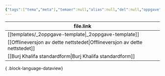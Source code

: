 ```yaml
---
{"tags":["tema","meta"],"temaer":null,"alias":null,"del":null,"oppgave":null,"fag":null,"eksamen":null,"dg-publish":true,"title":null,"date":null,"modified":null,"permalink":"/temaer/grenseinntekt-og-grensekostnad/","dgPassFrontmatter":true}
---
```



| file.link                                                                     |
| ----------------------------------------------------------------------------- |
| [[templates/_2oppgave-template\|_2oppgave-template]]                       |
| [[Offlineversjon av dette nettstedet\|Offlineversjon av dette nettstedet]] |
| [[Burj Khalifa standardform\|Burj Khalifa standardform]]                   |

{ .block-language-dataview}